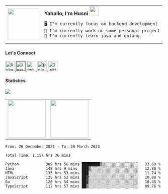
<!-- <h2 align="left"> Yahallo!, I'm Husni <img src="https://github.com/TheDudeThatCode/TheDudeThatCode/blob/master/Assets/Hi.gif" width="29px"></h2>




<div class="container" style="width: 100%; ">
<div class="column" style="width: 50%; float: right; @media (max-width: 600px) {width: 100%; float: none;}">
<img align="right" src="https://user-images.githubusercontent.com/70875733/208228361-3d66eeec-b393-42ee-a5f6-55c727d14b1d.gif" height="160px">
</div>
<div class="column-2" style="width: 50%; float: left; @media (max-width: 600px) {width: 100%; float: none;}">
<p align="left">Software Engineer who love to learn amazing things about tech. Currently learn in deep about Java and workn on some personal project.</p>
</div>
</div>

<a target="_blank" href="https://www.linkedin.com/in/muhammad-husni-nur-fadillah/">
    <img src="https://img.shields.io/badge/-nur%20muhammad-blue?style=for-the-badge&logo=Linkedin&logoColor=white&link=https://linkedin.com/in/muhammad-husni-nur-fadillah/" alt="Linkedin Badge">     
</a>

<a target="_blank" href="https://twitter.com/tanakafuu">
    <img src="https://img.shields.io/badge/tanakafuu-1ca0f1?style=for-the-badge&logo=twitter&logoColor=white&link=https://twitter.com/tanakafuu" alt="Twitter Badge">
</a>

<a target="_blank" href="https://instagram.com/masnurrm/">
    <img src="https://img.shields.io/badge/-masnurrm-E1306C?style=for-the-badge&logo=Instagram&logoColor=white&link=https://instagram.com/masnurrm/" alt="Instagram Badge"></a>

</br>

<a target="_blank" href="https://wakatime.com/@b70526ec-e794-4d52-83e7-a9d198a8be0f">
    <img style="height: 24px" src="https://wakatime.com/badge/user/b70526ec-e794-4d52-83e7-a9d198a8be0f.svg" alt="Wakatime Badge">
</a>
 -->
<!-- ![shelter_gif](https://user-images.githubusercontent.com/70875733/190963880-5813c109-7e1a-4738-afba-316828d56148.gif) <br> -->

<!-- <b>Yahallo, I'm Husni</b> <img src="https://github.com/TheDudeThatCode/TheDudeThatCode/blob/master/Assets/Hi.gif" width="29px"> -->
<!-- * 🖥️ I'm currently focus on backend development
* 🚀 I'm currently work on some personal project
* 🌟 I'm currently learn java and golang -->
<!-- * 👨‍💻 Available for hire | [personal website](https://husfuudev.vercel.app/) -->

<table border="0">
<tr>
  <td valign="center">
    <img src="https://user-images.githubusercontent.com/70875733/208228361-3d66eeec-b393-42ee-a5f6-55c727d14b1d.gif" width=100>
  </td>
  <td>
    <b>Yahallo, I'm Husni</b> <img src="https://github.com/TheDudeThatCode/TheDudeThatCode/blob/master/Assets/Hi.gif" width="29px">
    
    🖥️ I'm currently focus on backend development
    🚀 I'm currently work on some personal project
    🌟 I'm currently learn java and golang
  </td>
</table>
  
 
<!-- ![tenki-no-ko](https://user-images.githubusercontent.com/70875733/228036176-f427cf74-2b17-4720-b7d2-f04f466ee4c1.gif) -->
#### Let's Connect
<a href="https://www.linkedin.com/in/muhammad-husni-nur-fadillah/"> <img src="https://user-images.githubusercontent.com/70875733/182503151-0970f8fe-abb1-4805-a9a9-83dd89cadc45.png" width="30" alt="linkedin husni"/> </a>
<a href=""> <img src="https://user-images.githubusercontent.com/70875733/182502935-65f42044-9063-47c6-bf4a-0ac09760676c.png" width="30" alt="instagram husni"/> </a>
<a href="https://medium.com/@husfuu"> <img src="https://user-images.githubusercontent.com/70875733/182503249-623db0b3-c275-4b0b-b044-4923fc0d8c48.png" width="30" alt="medium husni"/> </a>
<a href="https://www.polywork.com/husfuu"> <img src="https://user-images.githubusercontent.com/70875733/182504183-7e132d90-f945-4790-9ed9-a45a9d4cbcee.png" width="30" alt="polywork husni"/> </a>
<a href="https://twitter.com/tanakafuu"> <img src="https://user-images.githubusercontent.com/70875733/182503042-601096a3-f5d7-46bd-89ff-d397569fe05f.png" width="30" alt="twitter husni"/> </a>

<!-- <a href="https://www.hackerrank.com/husfuu"> <img src="https://user-images.githubusercontent.com/70875733/182503596-92f5c183-ef51-4fc8-a7b8-5e3b91b4d00c.svg" width="30" alt="hackerank husni"/> </a> -->
<!-- <a href="https://www.facebook.com/husfuu"> <img src="https://user-images.githubusercontent.com/70875733/201576798-d1835105-96c3-4725-897e-8284a1c0c4e0.png" width="30" alt="facebook husni"/> </a> -->

#### Statistics
![](https://komarev.com/ghpvc/?username=husfuu&style=flat&color=red)
<table>
<tr>
  <td valign="center">
     <img height="120em" src="https://github-readme-stats.vercel.app/api?username=husfuu&show_icons=true&theme=calm"/>
  </td>
  <td>
     <img height="120em" src="https://github-readme-streak-stats.herokuapp.com?user=husfuu&theme=calm&date_format=M%20j%5B%2C%20Y%5D"/>
  </td>
<!-- </tr>
<tr>
  <td valign="center">
     <img height="140em" src="https://github-readme-stats.vercel.app/api/top-langs/?username=husfuu&layout=compact&theme=calm"/>
  </td>
  <td >
    <img src="https://wakatime.com/share/@039bd02d-64b8-4d8b-b6c4-c5e4ceffafcf/0c88226b-e202-41f0-95bd-f6b2caa67991.svg" width="300" alt="coding activity"/>
  </td>
</tr> -->
</table>

<!-- ![counter](https://count.getloli.com/get/@husfuu-github-readme?theme=rule34) -->

<!-- <img src="https://wakatime.com/share/@039bd02d-64b8-4d8b-b6c4-c5e4ceffafcf/0c88226b-e202-41f0-95bd-f6b2caa67991.svg" width="300" alt="coding activity"/> -->

<!--START_SECTION:waka-->

```text
From: 26 December 2021 - To: 28 March 2023

Total Time: 1,157 hrs 36 mins

Python            389 hrs 56 mins ████████▒░░░░░░░░░░░░░░░░   33.69 %
Java              148 hrs 9 mins  ███▒░░░░░░░░░░░░░░░░░░░░░   12.80 %
HTML              135 hrs 53 mins ███░░░░░░░░░░░░░░░░░░░░░░   11.74 %
JavaScript        125 hrs 53 mins ██▓░░░░░░░░░░░░░░░░░░░░░░   10.88 %
Go                120 hrs 54 mins ██▓░░░░░░░░░░░░░░░░░░░░░░   10.45 %
TypeScript        112 hrs 57 mins ██▒░░░░░░░░░░░░░░░░░░░░░░   09.76 %
```

<!--END_SECTION:waka-->
